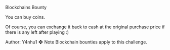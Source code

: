 Blockchains
Bounty

You can buy coins.

Of course, you can exchange it back to cash at the original purchase price if there is any left after playing :)

Author: Y4nhu1
❖ Note
Blockchain bounties apply to this challenge.
